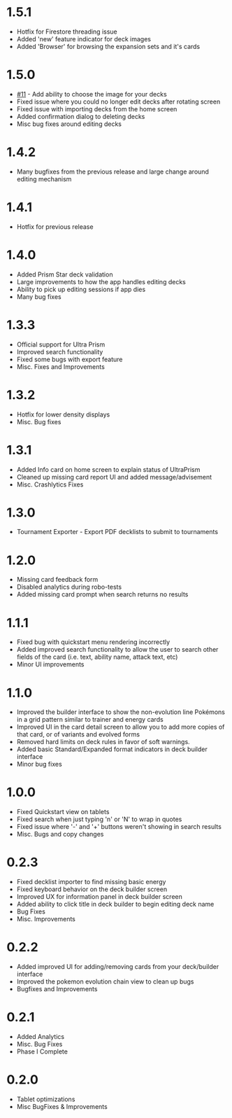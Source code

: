# 1.5.1
* Hotfix for Firestore threading issue
* Added 'new' feature indicator for deck images
* Added 'Browser' for browsing the expansion sets and it's cards

# 1.5.0
* [#11](https://gitlab.com/r0adkll/pokemon-tcg-deckbuilder/issues/11) - Add ability to choose the image for your decks
* Fixed issue where you could no longer edit decks after rotating screen
* Fixed issue with importing decks from the home screen
* Added confirmation dialog to deleting decks
* Misc bug fixes around editing decks

# 1.4.2
* Many bugfixes from the previous release and large change around editing mechanism

# 1.4.1
* Hotfix for previous release

# 1.4.0
* Added Prism Star deck validation
* Large improvements to how the app handles editing decks
* Ability to pick up editing sessions if app dies
* Many bug fixes

# 1.3.3
* Official support for Ultra Prism
* Improved search functionality
* Fixed some bugs with export feature
* Misc. Fixes and Improvements

# 1.3.2
* Hotfix for lower density displays
* Misc. Bug fixes

# 1.3.1
* Added Info card on home screen to explain status of UltraPrism
* Cleaned up missing card report UI and added message/advisement
* Misc. Crashlytics Fixes

# 1.3.0
* Tournament Exporter - Export PDF decklists to submit to tournaments

# 1.2.0
* Missing card feedback form
* Disabled analytics during robo-tests
* Added missing card prompt when search returns no results

# 1.1.1
* Fixed bug with quickstart menu rendering incorrectly
* Added improved search functionality to allow the user to search other fields of the card (i.e. text, ability name, attack text, etc)
* Minor UI improvements

# 1.1.0
* Improved the builder interface to show the non-evolution line Pokémons in a grid pattern similar to trainer and energy cards
* Improved UI in the card detail screen to allow you to add more copies of that card, or of variants and evolved forms
* Removed hard limits on deck rules in favor of soft warnings.
* Added basic Standard/Expanded format indicators in deck builder interface
* Minor bug fixes

# 1.0.0
* Fixed Quickstart view on tablets
* Fixed search when just typing 'n' or 'N' to wrap in quotes
* Fixed issue where '-' and '+' buttons weren't showing in search results
* Misc. Bugs and copy changes

# 0.2.3
* Fixed decklist importer to find missing basic energy
* Fixed keyboard behavior on the deck builder screen
* Improved UX for information panel in deck builder screen
* Added ability to click title in deck builder to begin editing deck name
* Bug Fixes
* Misc. Improvements

# 0.2.2
* Added improved UI for adding/removing cards from your deck/builder interface
* Improved the pokemon evolution chain view to clean up bugs
* Bugfixes and Improvements

# 0.2.1
* Added Analytics
* Misc. Bug Fixes
* Phase I Complete

# 0.2.0
* Tablet optimizations
* Misc BugFixes & Improvements

